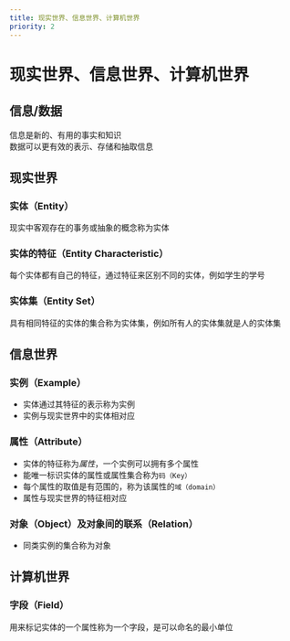 ```yaml
---
title: 现实世界、信息世界、计算机世界
priority: 2
---
```


# 现实世界、信息世界、计算机世界

## 信息/数据

信息是新的、有用的事实和知识\
数据可以更有效的表示、存储和抽取信息

## 现实世界

### 实体（Entity）

现实中客观存在的事务或抽象的概念称为实体

### 实体的特征（Entity Characteristic）

每个实体都有自己的特征，通过特征来区别不同的实体，例如学生的学号

### 实体集（Entity Set）

具有相同特征的实体的集合称为实体集，例如所有人的实体集就是人的实体集

## 信息世界

### 实例（Example）

- 实体通过其特征的表示称为实例
- 实例与现实世界中的实体相对应

### 属性（Attribute）

- 实体的特征称为*属性*，一个实例可以拥有多个属性
- 能唯一标识实体的属性或属性集合称为`码（Key）`
- 每个属性的取值是有范围的，称为该属性的`域（domain）`
- 属性与现实世界的特征相对应

### 对象（Object）及对象间的联系（Relation）

- 同类实例的集合称为对象

## 计算机世界

### 字段（Field）

用来标记实体的一个属性称为一个字段，是可以命名的最小单位

##
